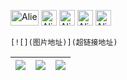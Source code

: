 
<a><img src="https://cdn.jsdelivr.net/gh/baib-web/img/Android-Emblem.png" alt="Alien Monster" width="45" height="25" /></a>
<a><img src="https://cdn.jsdelivr.net/gh/baib-web/img/ne6ukkej06t71.png" alt="Alien Monster" width="25" height="25" /></a>
<a><img src="https://cdn.jsdelivr.net/gh/baib-web/img/Apple%20Store.png" alt="Alien Monster" width="25" height="25" /></a>
<a><img src="https://cdn.jsdelivr.net/gh/baib-web/img/Finder_Icon_macOS_Big_Sur.png" alt="Alien Monster" width="25" height="25" /></a>
<a><img src="https://cdn.jsdelivr.net/gh/baib-web/img/OS-Linux-icon.png" alt="Alien Monster" width="25" height="25" /></a>
```
[![](图片地址)](超链接地址)
```



| ![](https://3acf33aa.telegraph-image-bnz.pages.dev/file/f959f77abb5efafdb3b3b.png) | ![](https://cdn.jsdelivr.net/gh/baib-web/img/Download_on_the_App_Store_Badge.vg.png) | ![](https://cdn.jsdelivr.net/gh/baib-web/img/get-it-on-github.png) |
| ---------------------------------------------------------------------------------- | ------------------------------------------------------------------------------------ | ------------------------------------------------------------------ |



